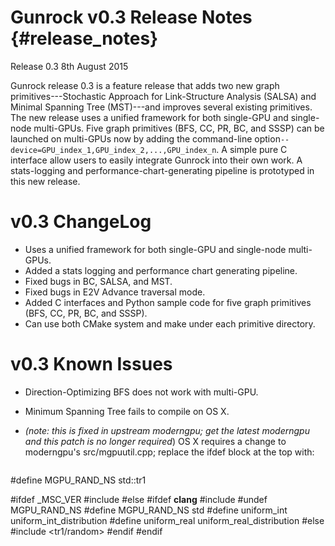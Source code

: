 Gunrock v0.3 Release Notes {#release_notes}
==========================

Release 0.3
8th August 2015

Gunrock release 0.3 is a feature release that adds two new graph primitives---Stochastic Approach for Link-Structure Analysis (SALSA) and Minimal Spanning
Tree (MST)---and improves several existing primitives. The new release uses a
unified framework for both single-GPU and single-node multi-GPUs. Five graph
primitives (BFS, CC, PR, BC, and SSSP) can be launched on multi-GPUs now by
adding the command-line option`--device=GPU_index_1,GPU_index_2,...,GPU_index_n`.
A simple pure C interface allow users to easily integrate Gunrock into their own
work. A stats-logging and performance-chart-generating pipeline is prototyped
in this new release.

v0.3 ChangeLog
==============
 - Uses a unified framework for both single-GPU and single-node multi-GPUs.
 - Added a stats logging and performance chart generating pipeline.
 - Fixed bugs in BC, SALSA, and MST.
 - Fixed bugs in E2V Advance traversal mode.
 - Added C interfaces and Python sample code for five graph primitives (BFS, CC, PR, BC, and SSSP).
 - Can use both CMake system and make under each primitive directory.

v0.3 Known Issues
=================
 - Direction-Optimizing BFS does not work with multi-GPU.
 - Minimum Spanning Tree fails to compile on OS X.
 - *(note: this is fixed in upstream moderngpu; get the latest moderngpu and this patch is no longer required*) OS X requires a change to moderngpu's src/mgpuutil.cpp; replace the ifdef block at the top with:

   ```
#define MGPU_RAND_NS std::tr1

#ifdef _MSC_VER
#include <random>
#else
#ifdef __clang__
#include <random>
#undef MGPU_RAND_NS
#define MGPU_RAND_NS std
#define uniform_int uniform_int_distribution
#define uniform_real uniform_real_distribution
#else
#include <tr1/random>
#endif
#endif
```
